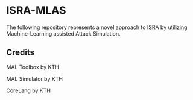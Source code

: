 # ISRA-MLAS

The following repository represents a novel approach to ISRA by utilizing Machine-Learning assisted Attack Simulation.


## Credits

MAL Toolbox by KTH

MAL Simulator by KTH

CoreLang by KTH
